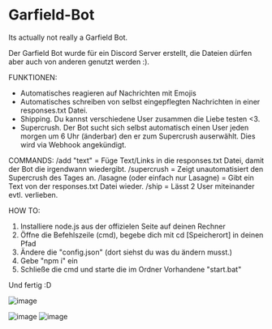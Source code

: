 # Garfield-Bot
Its actually not really a Garfield Bot.

Der Garfield Bot wurde für ein Discord Server erstellt, die Dateien dürfen aber auch von anderen genutzt werden :).

FUNKTIONEN: 
- Automatisches reagieren auf Nachrichten mit Emojis
- Automatisches schreiben von selbst eingepflegten Nachrichten in einer responses.txt Datei.
- Shipping. Du kannst verschiedene User zusammen die Liebe testen <3.
- Supercrush. Der Bot sucht sich selbst automatisch einen User jeden morgen um 6 Uhr (änderbar) den er zum Supercrush auserwählt. Dies wird via Webhook angekündigt.

COMMANDS:
/add "text" = Füge Text/Links in die responses.txt Datei, damit der Bot die irgendwann wiedergibt.
/supercrush = Zeigt unautomatisiert den Supercrush des Tages an.
/lasagne (oder einfach nur Lasagne) = Gibt ein Text von der responses.txt Datei wieder.
/ship = Lässt 2 User miteinander evtl. verlieben.

HOW TO:
1. Installiere node.js aus der offizielen Seite auf deinen Rechner
2. Öffne die Befehlszeile (cmd), begebe dich mit cd [Speicherort] in deinen Pfad
3. Ändere die "config.json" (dort siehst du was du ändern musst.)
4. Gebe "npm i" ein
5. Schließe die cmd und starte die im Ordner Vorhandene "start.bat"

Und fertig :D

![image](https://github.com/user-attachments/assets/ac35a970-d4e8-427b-8bbb-50da8a753229)

![image](https://github.com/user-attachments/assets/93e0b779-ba16-41d4-8833-8aa144d48479)
![image](https://github.com/user-attachments/assets/d70622da-a83f-4da3-906e-f85b7f51bd2e)
